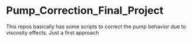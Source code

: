 # Pump_Correction_Final_Project
This repos basically has some scripts to correct the pump behavior due to viscosity effects. Just a first approach
